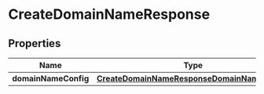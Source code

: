 

# CreateDomainNameResponse


## Properties

| Name | Type | Description | Notes |
|------------ | ------------- | ------------- | -------------|
|**domainNameConfig** | [**CreateDomainNameResponseDomainNameConfig**](CreateDomainNameResponseDomainNameConfig.md) |  |  [optional] |



